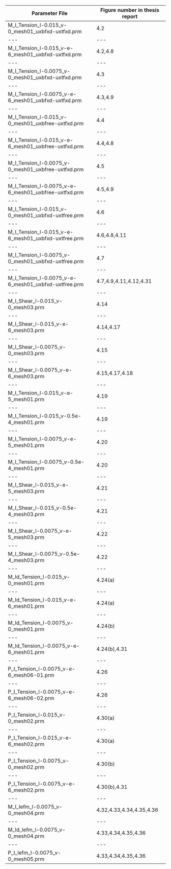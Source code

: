 Parameter File | Figure number in thesis report 
--- | --- 
M_I_Tension_l-0.015_v-0_mesh01_uxbfxd-uxtfxd.prm | 4.2 
--- | --- 
M_I_Tension_l-0.015_v-e-6_mesh01_uxbfxd-uxtfxd.prm | 4.2,4.8 
--- | --- 
M_I_Tension_l-0.0075_v-0_mesh01_uxbfxd-uxtfxd.prm | 4.3 
--- | --- 
M_I_Tension_l-0.0075_v-e-6_mesh01_uxbfxd-uxtfxd.prm | 4.3,4.9 
--- | --- 
M_I_Tension_l-0.015_v-0_mesh01_uxbfree-uxtfxd.prm | 4.4 
--- | --- 
M_I_Tension_l-0.015_v-e-6_mesh01_uxbfree-uxtfxd.prm | 4.4,4.8 
--- | --- 
M_I_Tension_l-0.0075_v-0_mesh01_uxbfree-uxtfxd.prm | 4.5 
--- | --- 
M_I_Tension_l-0.0075_v-e-6_mesh01_uxbfree-uxtfxd.prm | 4.5,4.9
--- | --- 
M_I_Tension_l-0.015_v-0_mesh01_uxbfxd-uxtfree.prm | 4.6 
--- | --- 
M_I_Tension_l-0.015_v-e-6_mesh01_uxbfxd-uxtfree.prm | 4.6,4.8,4.11 
--- | --- 
M_I_Tension_l-0.0075_v-0_mesh01_uxbfxd-uxtfree.prm | 4.7 
--- | --- 
M_I_Tension_l-0.0075_v-e-6_mesh01_uxbfxd-uxtfree.prm | 4.7,4.9,4.11,4.12,4.31
--- | --- 
M_I_Shear_l-0.015_v-0_mesh03.prm | 4.14 
--- | --- 
M_I_Shear_l-0.015_v-e-6_mesh03.prm | 4.14,4.17 
--- | --- 
M_I_Shear_l-0.0075_v-0_mesh03.prm | 4.15 
--- | --- 
M_I_Shear_l-0.0075_v-e-6_mesh03.prm | 4.15,4.17,4.18 
--- | --- 
M_I_Tension_l-0.015_v-e-5_mesh01.prm | 4.19 
--- | --- 
M_I_Tension_l-0.015_v-0.5e-4_mesh01.prm | 4.19 
--- | --- 
M_I_Tension_l-0.0075_v-e-5_mesh01.prm | 4.20 
--- | --- 
M_I_Tension_l-0.0075_v-0.5e-4_mesh01.prm | 4.20
--- | --- 
M_I_Shear_l-0.015_v-e-5_mesh03.prm | 4.21 
--- | --- 
M_I_Shear_l-0.015_v-0.5e-4_mesh03.prm | 4.21 
--- | --- 
M_I_Shear_l-0.0075_v-e-5_mesh03.prm | 4.22 
--- | --- 
M_I_Shear_l-0.0075_v-0.5e-4_mesh03.prm | 4.22
--- | --- 
M_Id_Tension_l-0.015_v-0_mesh01.prm | 4.24(a) 
--- | --- 
M_Id_Tension_l-0.015_v-e-6_mesh01.prm | 4.24(a) 
--- | --- 
M_Id_Tension_l-0.0075_v-0_mesh01.prm | 4.24(b) 
--- | --- 
M_Id_Tension_l-0.0075_v-e-6_mesh01.prm | 4.24(b),4.31
--- | ---
P_I_Tension_l-0.0075_v-e-6_mesh06-01.prm | 4.26
--- | ---
P_I_Tension_l-0.0075_v-e-6_mesh06-02.prm | 4.26
--- | --- 
P_I_Tension_l-0.015_v-0_mesh02.prm | 4.30(a) 
--- | --- 
P_I_Tension_l-0.015_v-e-6_mesh02.prm | 4.30(a) 
--- | --- 
P_I_Tension_l-0.0075_v-0_mesh02.prm | 4.30(b) 
--- | --- 
P_I_Tension_l-0.0075_v-e-6_mesh02.prm | 4.30(b),4.31
--- | ---
M_I_lefm_l-0.0075_v-0_mesh04.prm | 4.32,4.33,4.34,4.35,4.36
--- | ---
M_Id_lefm_l-0.0075_v-0_mesh04.prm | 4.33,4.34,4.35,4.36
--- | ---
P_I_lefm_l-0.0075_v-0_mesh05.prm | 4.33,4.34,4.35,4.36